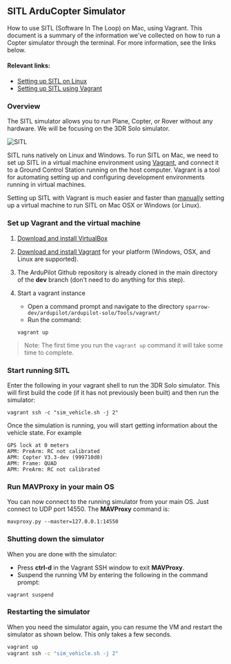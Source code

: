 ## SITL ArduCopter Simulator 
How to use SITL (Software In The Loop) on Mac, using Vagrant.
This document is a summary of the information we've collected on how to run a Copter simulator through the terminal. For more information, see the links below.

#### Relevant links:
* [Setting up SITL on Linux](http://ardupilot.org/dev/docs/setting-up-sitl-on-linux.html)
* [Setting up SITL using Vagrant](http://ardupilot.org/dev/docs/setting-up-sitl-using-vagrant.html)

### Overview
The SITL simulator allows you to run Plane, Copter, or Rover without any hardware. We will be focusing on the 3DR Solo simulator.
 
![SITL](http://ardupilot.org/dev/_images/SITL_Linux.jpg)

SITL runs natively on Linux and Windows. To run SITL on Mac, we need to set up SITL in a virtual machine environment using [Vagrant](https://www.vagrantup.com/), and connect it to a Ground Control Station running on the host computer. Vagrant is a tool for automating setting up and configuring development environments running in virtual machines.  

Setting up SITL with Vagrant is much easier and faster than [manually](http://ardupilot.org/dev/docs/setting-up-sitl-on-windows.html#setting-up-sitl-on-windows) setting up a virtual machine to run SITL on Mac OSX or Windows (or Linux).

### Set up Vagrant and the virtual machine
1. [Download and install VirtualBox](https://www.virtualbox.org/wiki/Downloads)
2. [Download and install Vagrant](https://www.vagrantup.com/downloads.html) for your platform (Windows, OSX, and Linux are supported).
3. The ArduPilot Github repository is already cloned in the main directory of the **dev** branch (don't need to do anything for this step).
4. Start a vagrant instance
	* Open a command prompt and navigate to the directory ``sparrow-dev/ardupilot/ardupilot-solo/Tools/vagrant/``
	* Run the command: 

	```
	vagrant up
	```

> Note: The first time you run the <code>vagrant up</code> command it will take some time to complete.	

### Start running SITL
Enter the following in your vagrant shell to run the 3DR Solo simulator. This will first build the code (if it has not previously been built) and then run the simulator:

```
vagrant ssh -c "sim_vehicle.sh -j 2"
```

Once the simulation is running, you will start getting information about the vehicle state. For example

```
GPS lock at 0 meters
APM: PreArm: RC not calibrated
APM: Copter V3.3-dev (999710d0)
APM: Frame: QUAD
APM: PreArm: RC not calibrated
```

### Run MAVProxy in your main OS
You can now connect to the running simulator from your main OS. Just connect to UDP port 14550. The **MAVProxy** command is:

```
mavproxy.py --master=127.0.0.1:14550
```

### Shutting down the simulator
When you are done with the simulator:
* Press **ctrl-d** in the Vagrant SSH window to exit **MAVProxy**.
* Suspend the running VM by entering the following in the command prompt:

```
vagrant suspend
```

### Restarting the simulator
When you need the simulator again, you can resume the VM and restart the simulator as shown below. This only takes a few seconds.

```bash
vagrant up
vagrant ssh -c "sim_vehicle.sh -j 2"
``` 

